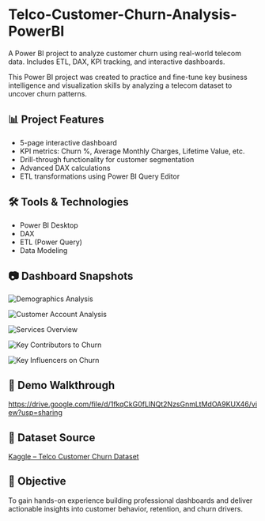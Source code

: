 # Telco-Customer-Churn-Analysis-PowerBI
A Power BI project to analyze customer churn using real-world telecom data. Includes ETL, DAX, KPI tracking, and interactive dashboards.

This Power BI project was created to practice and fine-tune key business intelligence and visualization skills by analyzing a telecom dataset to uncover churn patterns.

## 📊 Project Features
- 5-page interactive dashboard
- KPI metrics: Churn %, Average Monthly Charges, Lifetime Value, etc.
- Drill-through functionality for customer segmentation
- Advanced DAX calculations
- ETL transformations using Power BI Query Editor

## 🛠 Tools & Technologies
- Power BI Desktop
- DAX
- ETL (Power Query)
- Data Modeling

## 📷 Dashboard Snapshots
![Demographics Analysis](https://github.com/user-attachments/assets/3999b9a3-3a4a-46bc-b6b5-983ea1a85487)

![Customer Account Analysis](https://github.com/user-attachments/assets/a835625b-2184-4992-8877-848bb9373171)

![Services Overview](https://github.com/user-attachments/assets/b9dc75be-8ba0-4f8f-b3fb-8a1e33dff2ee)

![Key Contributors to Churn](https://github.com/user-attachments/assets/71e20594-885f-44fc-bb5a-322f39ae3551)

![Key Influencers on Churn](https://github.com/user-attachments/assets/7250d812-2fd0-40d3-8fbd-1a6c7e94fa2f)


## 🎥 Demo Walkthrough
https://drive.google.com/file/d/1fkqCkG0fLlNQt2NzsGnmLtMdOA9KUX46/view?usp=sharing

## 📁 Dataset Source
[Kaggle – Telco Customer Churn Dataset](https://www.kaggle.com/datasets/blastchar/telco-customer-churn/data)

## 📌 Objective
To gain hands-on experience building professional dashboards and deliver actionable insights into customer behavior, retention, and churn drivers.

